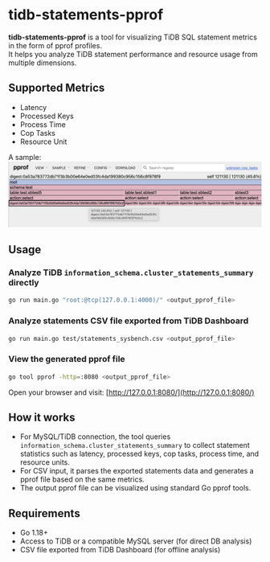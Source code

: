 # tidb-statements-pprof

**tidb-statements-pprof** is a tool for visualizing TiDB SQL statement metrics in the form of pprof profiles.  
It helps you analyze TiDB statement performance and resource usage from multiple dimensions.

## Supported Metrics

- Latency
- Processed Keys
- Process Time
- Cop Tasks
- Resource Unit

A sample:
![pprof sample](test/tidb-statement-pprof.png)


## Usage

### Analyze TiDB `information_schema.cluster_statements_summary` directly

```sh
go run main.go "root:@tcp(127.0.0.1:4000)/" <output_pprof_file>
```

### Analyze statements CSV file exported from TiDB Dashboard

```sh
go run main.go test/statements_sysbench.csv <output_pprof_file>
```

### View the generated pprof file

```sh
go tool pprof -http=:8080 <output_pprof_file>
```

Open your browser and visit: [http://127.0.0.1:8080/](http://127.0.0.1:8080/)

## How it works

- For MySQL/TiDB connection, the tool queries `information_schema.cluster_statements_summary` to collect statement statistics such as latency, processed keys, cop tasks, process time, and resource units.
- For CSV input, it parses the exported statements data and generates a pprof file based on the same metrics.
- The output pprof file can be visualized using standard Go pprof tools.

## Requirements

- Go 1.18+
- Access to TiDB or a compatible MySQL server (for direct DB analysis)
- CSV file exported from TiDB Dashboard (for offline analysis)
